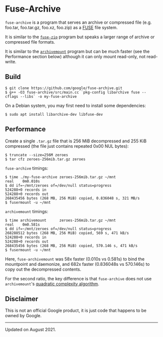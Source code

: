 # Fuse-Archive

`fuse-archive` is a program that serves an archive or compressed file (e.g.
foo.tar, foo.tar.gz, foo.xz, foo.zip) as a
[FUSE](https://en.wikipedia.org/wiki/Filesystem_in_Userspace) file system.

It is similar to the [`fuse-zip`](https://bitbucket.org/agalanin/fuse-zip)
program but speaks a larger range of archive or compressed file formats.

It is similar to the
[`archivemount`](https://github.com/cybernoid/archivemount) program but can be
much faster (see the Performance section below) although it can only mount
read-only, not read-write.


## Build

    $ git clone https://github.com/google/fuse-archive.git
    $ g++ -O3 fuse-archive/src/main.cc `pkg-config libarchive fuse --cflags --libs` -o my-fuse-archive

On a Debian system, you may first need to install some dependencies:

    $ sudo apt install libarchive-dev libfuse-dev


## Performance

Create a single `.tar.gz` file that is 256 MiB decompressed and 255 KiB
compressed (the file just contains repeated 0x00 NUL bytes):

    $ truncate --size=256M zeroes
    $ tar cfz zeroes-256mib.tar.gz zeroes

`fuse-archive` timings:

    $ time ./my-fuse-archive zeroes-256mib.tar.gz ~/mnt
    real    0m0.010s
    $ dd if=~/mnt/zeroes of=/dev/null status=progress
    524288+0 records in
    524288+0 records out
    268435456 bytes (268 MB, 256 MiB) copied, 0.836048 s, 321 MB/s
    $ fusermount -u ~/mnt

`archivemount` timings:

    $ time archivemount      zeroes-256mib.tar.gz ~/mnt
    real    0m0.581s
    $ dd if=~/mnt/zeroes of=/dev/null status=progress
    268288512 bytes (268 MB, 256 MiB) copied, 569 s, 471 kB/s
    524288+0 records in
    524288+0 records out
    268435456 bytes (268 MB, 256 MiB) copied, 570.146 s, 471 kB/s
    $ fusermount -u ~/mnt

Here, `fuse-archivemount` was 58x faster (0.010s vs 0.581s) to bind the
mountpoint and daemonize, and 682x faster (0.836048s vs 570.146s) to copy out
the decompressed contents.

For the second ratio, the key difference is that `fuse-archive` does not use
`archivemount`'s [quadratic complexity
algorithm](https://github.com/cybernoid/archivemount/issues/21).


## Disclaimer

This is not an official Google product, it is just code that happens to be
owned by Google.


---

Updated on August 2021.
